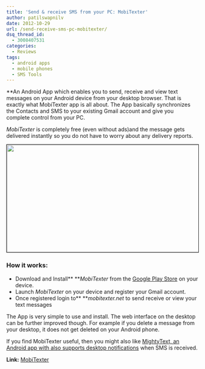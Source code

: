 ```yaml
---
title: 'Send & receive SMS from your PC: MobiTexter'
author: patilswapnilv
date: 2012-10-29
url: /send-receive-sms-pc-mobitexter/
dsq_thread_id:
  - 3008407531
categories:
  - Reviews
tags:
  - android apps
  - mobile phones
  - SMS Tools
---
```

**An Android App which enables you to send, receive and view text messages on your Android device from your desktop browser. That is exactly what MobiTexter app is all about. The App basically synchronizes the Contacts and SMS to your existing Gmail account and give you complete control from your PC.

<p style="text-align: left;">
  <em>MobiTexter</em> is completely free (even without ads)and the message gets delivered instantly so you do not have to worry about any delivery reports.
</p>

<a href="http://devilsworkshop.org/reviews/send-receive-sms-desktop-mobitexter/67456/attachment/mobitexter-android-app-2/" rel="attachment wp-att-67459"><img class=" wp-image-67459 alignnone" style="border: 1px solid black;" src="http://cdn.devilsworkshop.org/files/2012/10/mobitexter-android-app1.jpg" alt="" width="513" height="282" /></a>

### How it works:

  * Download and Install** ***MobiTexter* from the <a href="https://play.google.com/store/apps/details?id=net.mobitexter" onclick="_gaq.push(['_trackEvent', 'outbound-article', 'https://play.google.com/store/apps/details?id=net.mobitexter', 'Google Play Store']);" >Google Play Store</a> on your device.
  * Launch *MobiTexter* on your device and register your Gmail account.
  * Once registered login to** ***mobitexter.net* to send receive or view your text messages

The App is very simple to use and install. The web interface on the desktop can be further improved though. For example if you delete a message from your desktop, it does not get deleted on your Android phone.

If you find MobiTexter useful, then you might also like [MightyText, an Android app with also supports desktop notifications][1] when SMS is received.

**Link:** <a href="https://play.google.com/store/apps/details?id=net.mobitexter" onclick="_gaq.push(['_trackEvent', 'outbound-article', 'https://play.google.com/store/apps/details?id=net.mobitexter', 'MobiTexter']);" >MobiTexter</a>

 [1]: http://devilsworkshop.org/reviews/send-receive-sms-browser/59879/ "Send and Receive SMS From Your Browser"
